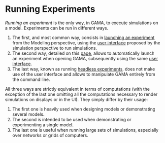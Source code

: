 # Running Experiments



_Running an experiment_ is the only way, in GAMA, to execute simulations on a model. Experiments can be run in different ways.
  1. The first, and most common way, consists in [launching an experiment](G__LaunchingExperiments) from the Modeling perspective, using the [user interface](G__ExperimentsUserInterface) proposed by the simulation perspective to run simulations.
  1. The second way, detailed on this [page](G__Launching), allows to automatically launch an experiment when opening GAMA, subsequently using the same [user interface](G__ExperimentsUserInterface).
  1. The last way, known as running [headless experiments](G__Headless), does not make use of the user interface and allows to manipulate GAMA entirely from the command line.

All three ways are strictly equivalent in terms of computations (with the exception of the last one omitting all the computations necessary to render simulations on displays or in the UI). They simply differ by their usage:
  1. The first one is heavily used when designing models or demonstrating several models.
  1. The second is intended to be used when demonstrating or experimenting a single model.
  1. The last one is useful when running large sets of simulations, especially over networks or grids of computers.